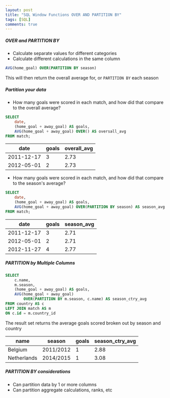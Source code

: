 ```yaml
---
layout: post
title: "SQL Window Functions OVER AND PARTITION BY"
tags: [SQL]
comments: true
---
```


##### OVER and PARTITION BY
- Calculate separate values for different categories
- Calculate different calculations in the same column
```sql
AVG(home_goal) OVER(PARTITION BY season)
```

This will then return the overall average for, or `PARTITION BY` each season


##### Partition your data
- How many goals were scored in each match, and how did that compare to the overall average?
```sql
SELECT 
    date,
    (home_goal + away_goal) AS goals,
    AVG(home_goal + away_goal) OVER() AS oversall_avg
FROM match;
```
| date       | goals | overall_avg |
|------------|-------|-------------|
| 2011-12-17 | 3     | 2.73        |
| 2012-05-01 | 2     | 2.73        |

- How many goals were scored in each match, and how did that compare to the season's average?
```sql
SELECT
    date,
    (home_goal + away_goal) AS goals,
    AVG(home_goal + away_goal) OVER(PARTITION BY season) AS season_avg
FROM match;
```

| date       | goals | season_avg |
|------------|-------|------------|
| 2011-12-17 | 3     | 2.71       |
| 2012-05-01 | 2     | 2.71       |
| 2012-11-27 | 4     | 2.77       |

##### PARTITION by Multiple Columns

```sql
SELECT
    c.name,
    m.season,
    (home_goal + away_goal) AS goals,
    AVG(home_goal + away_goal)
        OVER(PARTITION BY m.season, c.name) AS season_ctry_avg
FROM country AS c
LEFT JOIN match AS m
ON c.id = m.country_id
```
The result set returns the average goals scored broken out by season and country

| name        | season    | goals | season_ctry_avg |
|-------------|-----------|-------|-----------------|
| Belgium     | 2011/2012 | 1     | 2.88            |
| Netherlands | 2014/2015 | 1     | 3.08            |

##### PARTITION BY considerations
- Can partition data by 1 or more columns
- Can partition aggregate calculations, ranks, etc
